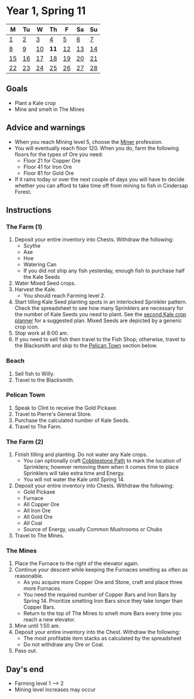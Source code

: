 # Year 1, Spring 11

| M                          | Tu                        | W                         | Th                        | F                         | Sa                        | Su                        |
| -------------------------- | ------------------------- | ------------------------- | ------------------------- |-------------------------- | ------------------------- | ------------------------- |
| [1](year-1-spring-1.md)    | [2](year-1-spring-2.md)   | [3](year-1-spring-3.md)   | [4](year-1-spring-4.md)   | [5](year-1-spring-5.md)   | [6](year-1-spring-6.md)   | [7](year-1-spring-7.md)   |
| [8](year-1-spring-8.md)    | [9](year-1-spring-9.md)   | [10](year-1-spring-10.md) | **11**                    | [12](year-1-spring-12.md) | [13](year-1-spring-13.md) | [14](year-1-spring-14.md) |
| [15](year-1-spring-15.md)  | [16](year-1-spring-16.md) | [17](year-1-spring-17.md) | [18](year-1-spring-18.md) | [19](year-1-spring-19.md) | [20](year-1-spring-20.md) | [21](year-1-spring-21.md) |
| [22](year-1-spring-22.md)  | [23](year-1-spring-23.md) | [24](year-1-spring-24.md) | [25](year-1-spring-25.md) | [26](year-1-spring-26.md) | [27](year-1-spring-27.md) | [28](year-1-spring-28.md) |

## Goals

- Plant a Kale crop
- Mine and smelt in The Mines

## Advice and warnings

- When you reach Mining level 5, choose the [Miner](https://stardewvalleywiki.com/Mining/Skill) profession.
- You will eventually reach floor 120. When you do, farm the following floors for the types of Ore you need:
  - Floor 21 for Copper Ore
  - Floor 41 for Iron Ore
  - Floor 81 for Gold Ore
- If it rains today or over the next couple of days you will have to decide whether you can afford to take time off from mining to fish in Cindersap Forest.

## Instructions

### The Farm (1)

1. Deposit your entire inventory into Chests. Withdraw the following:
   - Scythe
   - Axe
   - Hoe
   - Watering Can
   - If you did not ship any fish yesterday, enough fish to purchase half the Kale Seeds
2. Water Mixed Seed crops.
3. Harvest the Kale.
   - You should reach Farming level 2.
4. Start tilling Kale Seed planting spots in an interlocked Sprinkler pattern. Check the spreadsheet to see how many Sprinklers are necessary for the number of Kale Seeds you need to plant. See the [second Kale crop planner](https://stardew.info/planner/32-low-gerbils-kissed-easily) for a suggested plan. Mixed Seeds are depicted by a generic crop icon.
5. Stop work at 8:00 am.
6. If you need to sell fish then travel to the Fish Shop; otherwise, travel to the Blacksmith and skip to the [Pelican Town](#pelican-town) section below.

### Beach

1. Sell fish to Willy.
2. Travel to the Blacksmith.

### Pelican Town

1. Speak to Clint to receive the Gold Pickaxe.
2. Travel to Pierre's General Store.
3. Purchase the calculated number of Kale Seeds.
4. Travel to The Farm.

### The Farm (2)

1. Finish tilling and planting. Do not water any Kale crops.
   - You can optionally craft [Cobblestone Path](https://stardewvalleywiki.com/Cobblestone_Path) to mark the location of Sprinklers; however removing them when it comes time to place Sprinklers will take extra time and Energy.
   - You will not water the Kale until Spring 14.
2. Deposit your entire inventory into Chests. Withdraw the following:
   - Gold Pickaxe
   - Furnace
   - All Copper Ore
   - All Iron Ore
   - All Gold Ore
   - All Coal
   - Source of Energy, usually Common Mushrooms or Chubs
3. Travel to The Mines.

### The Mines

1. Place the Furnace to the right of the elevator again.
2. Continue your descent while keeping the Furnaces smelting as often as reasonable.
   - As you acquire more Copper Ore and Stone, craft and place three more Furnaces.
   - You need the required number of Copper Bars and Iron Bars by Spring 14. Prioritize smelting Iron Bars since they take longer than Copper Bars.
   - Return to the top of The Mines to smelt more Bars every time you reach a new elevator.
3. Mine until 1:50 am.
4. Deposit your entire inventory into the Chest. Withdraw the following:
   - The most profitable item stacks as calculated by the spreadsheet
   - Do not withdraw any Ore or Coal.
5. Pass out.

## Day's end

- Farming level 1 ⟶ 2
- Mining level increases may occur
